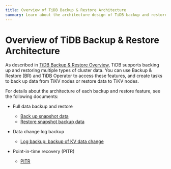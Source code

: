 ```yaml
---
title: Overview of TiDB Backup & Restore Architecture
summary: Learn about the architecture design of TiDB backup and restore features.
---
```


# Overview of TiDB Backup & Restore Architecture

As described in [TiDB Backup & Restore Overview](/br/backup-and-restore-overview.md), TiDB supports backing up and restoring multiple types of cluster data. You can use Backup & Restore (BR) and TiDB Operator to access these features, and create tasks to back up data from TiKV nodes or restore data to TiKV nodes.

For details about the architecture of each backup and restore feature, see the following documents:

- Full data backup and restore

    - [Back up snapshot data](/br/br-snapshot-architecture.md#process-of-backup)
    - [Restore snapshot backup data](/br/br-snapshot-architecture.md#process-of-restore)

- Data change log backup

    - [Log backup: backup of KV data change](/br/br-log-architecture.md#process-of-log-backup)

- Point-in-time recovery (PITR)

    - [PITR](/br/br-log-architecture.md#process-of-pitr)
